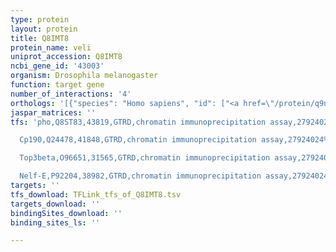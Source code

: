 ```yaml
---
type: protein
layout: protein
title: Q8IMT8
protein_name: veli
uniprot_accession: Q8IMT8
ncbi_gene_id: '43003'
organism: Drosophila melanogaster
function: target gene
number_of_interactions: '4'
orthologs: '[{"species": "Homo sapiens", "id": ["<a href=\"/protein/q9nup9\">Q9NUP9</a>"]}, {"species": "Danio rerio", "id": ["<a href=\"/protein/q66ib0\">Q66IB0</a>"]}, {"species": "Mus musculus", "id": ["<a href=\"/protein/o88952\">O88952</a>", "<a href=\"/protein/o88951\">O88951</a>"]}, {"species": "Rattus norvegicus", "id": ["<a href=\"/protein/q9z252\">Q9Z252</a>", "<a href=\"/protein/q792i0\">Q792I0</a>"]}, {"species": "Caenorhabditis elegans", "id": ["<a href=\"/protein/a5pex5\">A5PEX5</a>"]}]'
jaspar_matrices: ''
tfs: 'pho,Q8ST83,43819,GTRD,chromatin immunoprecipitation assay,27924024%5Buid%5D,No

  Cp190,Q24478,41848,GTRD,chromatin immunoprecipitation assay,27924024%5Buid%5D,No

  Top3beta,O96651,31565,GTRD,chromatin immunoprecipitation assay,27924024%5Buid%5D,No

  Nelf-E,P92204,38982,GTRD,chromatin immunoprecipitation assay,27924024%5Buid%5D,No'
targets: ''
tfs_download: TFLink_tfs_of_Q8IMT8.tsv
targets_download: ''
bindingSites_download: ''
binding_sites_ls: ''

---
```

